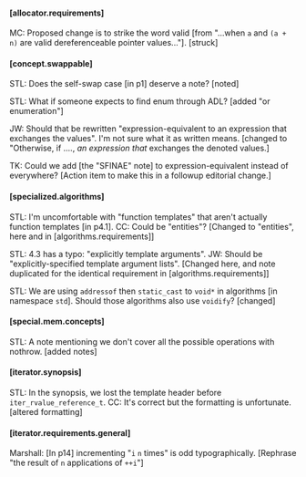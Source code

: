 #### [allocator.requirements]
MC: Proposed change is to strike the word valid [from "...when `a` and `(a + n)` are
valid dereferenceable pointer values..."]. [struck]

#### [concept.swappable]
STL: Does the self-swap case [in p1] deserve a note? [noted]

STL: What if someone expects to find enum through ADL? [added "or enumeration"]

JW: Should that be rewritten "expression-equivalent to an expression that exchanges the values". I'm not sure what it as written means. [changed to "Otherwise, if ...., *an expression that* exchanges the denoted values.]

TK: Could we add [the "SFINAE" note] to expression-equivalent instead of everywhere? [Action item to make this in a followup editorial change.]

#### [specialized.algorithms]
STL: I'm uncomfortable with "function templates" that aren't actually function templates [in p4.1]. CC: Could be "entities"? [Changed to "entities", here and in [algorithms.requirements]]

STL: 4.3 has a typo: "explicitly template arguments". JW: Should be "explicitly-specified template argument lists". [Changed here, and note duplicated for the identical requirement in [algorithms.requirements]]

STL: We are using `addressof` then `static_cast` to `void*` in algorithms [in namespace `std`]. Should those algorithms also use `voidify`? [changed]

#### [special.mem.concepts]
STL: A note mentioning we don't cover all the possible operations with nothrow. [added notes]

#### [iterator.synopsis]
STL: In the synopsis, we lost the template header before `iter_rvalue_reference_t`. CC: It's correct but the formatting is unfortunate. [altered formatting]

#### [iterator.requirements.general]
Marshall: [In p14] incrementing "`i` `n` times" is odd typographically. [Rephrase "the result of `n` applications of `++i`"]
